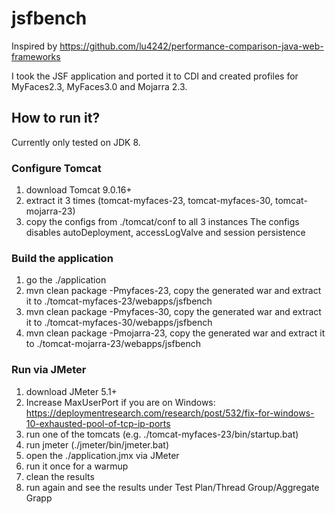 # jsfbench

Inspired by https://github.com/lu4242/performance-comparison-java-web-frameworks

I took the JSF application and ported it to CDI and created profiles for MyFaces2.3, MyFaces3.0 and Mojarra 2.3.

## How to run it? 

Currently only tested on JDK 8.

### Configure Tomcat
1) download Tomcat 9.0.16+
2) extract it 3 times (tomcat-myfaces-23, tomcat-myfaces-30, tomcat-mojarra-23)
3) copy the configs from ./tomcat/conf to all 3 instances
   The configs disables autoDeployment, accessLogValve and session persistence

### Build the application
1) go the ./application
2) mvn clean package -Pmyfaces-23, copy the generated war and extract it to ./tomcat-myfaces-23/webapps/jsfbench
3) mvn clean package -Pmyfaces-30, copy the generated war and extract it to ./tomcat-myfaces-30/webapps/jsfbench
4) mvn clean package -Pmojarra-23, copy the generated war and extract it to ./tomcat-mojarra-23/webapps/jsfbench

### Run via JMeter
1) download JMeter 5.1+
2) Increase MaxUserPort if you are on Windows: https://deploymentresearch.com/research/post/532/fix-for-windows-10-exhausted-pool-of-tcp-ip-ports
3) run one of the tomcats (e.g. ./tomcat-myfaces-23/bin/startup.bat)
4) run jmeter (./jmeter/bin/jmeter.bat)
5) open the ./application.jmx via JMeter
6) run it once for a warmup
7) clean the results
8) run again and see the results under Test Plan/Thread Group/Aggregate Grapp
